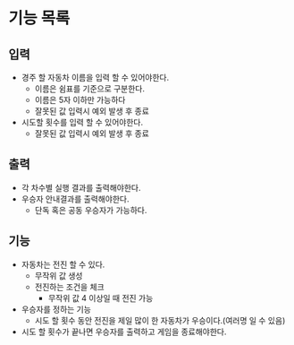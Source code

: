# 기능 목록

## 입력

* 경주 할 자동차 이름을 입력 할 수 있어야한다.
    * 이름은 쉼표를 기준으로 구분한다.
    * 이름은 5자 이하만 가능하다
    * 잘못된 값 입력시 예외 발생 후 종료
* 시도할 횟수를 입력 할 수 있어야한다.
    * 잘못된 값 입력시 예외 발생 후 종료

## 출력

* 각 차수별 실행 결과를 출력해야한다.
* 우승자 안내결과를 출력해야한다.
    * 단독 혹은 공동 우승자가 가능하다.

## 기능

* 자동차는 전진 할 수 있다.
    * 무작위 값 생성
    * 전진하는 조건을 체크
        * 무작위 값 4 이상일 때 전진 가능
* 우승자를 정하는 기능
    * 시도 할 횟수 동안 전진을 제일 많이 한 자동차가 우승이다.(여러명 일 수 있음)
* 시도 할 횟수가 끝나면 우승자를 출력하고 게임을 종료해야한다.